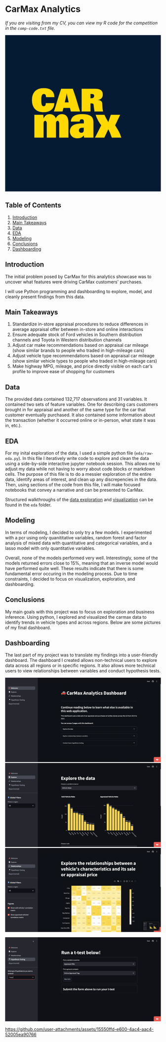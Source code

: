 # CarMax Analytics
*If you are visiting from my CV, you can view my R code for the competition in the `comp-code.txt` file.*

<p align="center">
  <img src = "./assets/logo.png">
</p>

## Table of Contents
1. [Introduction](#Introduction)
2. [Main Takeaways](#main-takeaways)
3. [Data](#Data)
4. [EDA](#EDA)
5. [Modeling](#Modeling)
6. [Conclusions](#Conclusions)
7. [Dashboarding](#Dashboarding)

## Introduction
The initial problem posed by CarMax for this analytics showcase was to uncover what features were driving CarMax customers' purchases. 

I will use Python programming and dashboarding to explore, model, and cleanly present findings from this data.


## Main Takeaways
1. Standardize in-store appraisal procedures to reduce differences in average appraisal offer between in-store and online interactions
2. Ensure adequate stock of Ford vehicles in Southern distribution channels and Toyota in Western distribution channels
3. Adjust car make recommendations based on appraisal car mileage (show similar brands to people who traded in high-mileage cars)
4. Adjust vehicle type recommendations based on appraisal car mileage (show similar vehicle types to people who traded in high-mileage cars)
5. Make highway MPG, mileage, and price directly visible on each car’s profile to improve ease of shopping for customers

## Data
The provided data contained 132,717 observations and 31 variables. It contained two sets of feature variables. One for describing cars customers brought in for appraisal and another of the same type for the car that customer eventually purchased. It also contained some information about the transaction (whether it occurred online or in-person, what state it was in, etc.). 

## EDA
For my inital exploration of the data, I used a simple python file (`eda/raw-eda.py`). In this file I iteratively write code to explore and clean the data using a side-by-side interactive jupyter notebook session. This allows me to adjust my data while not having to worry about code blocks or markdown cells. The purpose of this file is to do a messier exploration of the entire data, identify areas of interest, and clean up any discrepencies in the data. Then, using sections of the code from this file, I will make focused notebooks that convey a narrative and can be presented to CarMax. 

Structured walkthroughs of the [data exploration](./eda/exploration.ipynb) and [visualization](./eda/visualization.ipynb) can be found in the `eda` folder.

## Modeling
In terms of modeling, I decided to only try a few models. I experimented with a pcr using only quanititative variables, random forest and factor analysis of mixed data with quantitative and categorical variables, and a lasso model with only quantitative variables.

Overall, none of the models performed very well. Interestingly, some of the models returned errors close to 15%, meaning that an inverse model would have performed quite well. These results indicate that there is some fundamental error occuring in the modeling process. Due to time constraints, I decided to focus on visualization, exploration, and dashboarding. 


## Conclusions
My main goals with this project was to focus on exploration and business inference. Using python, I explored and visualized the carmax data to identify trends in vehicle types and across regions. Below are some pictures of my final dashboard.


## Dashboarding
The last part of my project was to translate my findings into a user-friendly dashboard. The dashboard I created allows non-technical users to explore data across all regions or in specific regions. It also allows more technical users to view relationships between variables and conduct hypothesis tests. 

![dashboard 1](./assets/dashboard_1.png)
![dashboard 2](./assets/dashboard_2.png)
![dashboard 3](./assets/dashboard_3.png)

![dashboard 4](./assets/dashboard_4.png)


https://github.com/user-attachments/assets/15550ffd-e600-4ac4-aac4-52005ea90766

